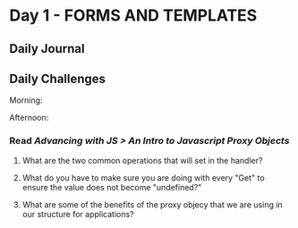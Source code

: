 # Day 1 - FORMS AND TEMPLATES

## Daily Journal


## Daily Challenges

Morning: 

Afternoon: 

### Read *Advancing with JS > An Intro to Javascript Proxy Objects*

1. What are the two common operations that will set in the handler?

2. What do you have to make sure you are doing with every "Get" to ensure the value does not become "undefined?"

3. What are some of the benefits of the proxy objecy that we are using in our structure for applications?